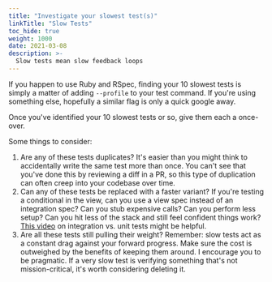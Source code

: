 ```yaml
---
title: "Investigate your slowest test(s)"
linkTitle: "Slow Tests"
toc_hide: true
weight: 1000
date: 2021-03-08
description: >-
  Slow tests mean slow feedback loops
---
```


If you happen to use Ruby and RSpec, finding your 10 slowest tests is simply a
matter of adding `--profile` to your test command. If you're using something
else, hopefully a similar flag is only a quick google away.

Once you've identified your 10 slowest tests or so, give them each a once-over.

Some things to consider:

1. Are any of these tests duplicates? It's easier than you might think to
   accidentally write the same test more than once. You can't see that you've
   done this by reviewing a diff in a PR, so this type of duplication can often
   creep into your codebase over time. 
2. Can any of these tests be replaced with a faster variant? If you're testing
   a conditional in the view, can you use a view spec instead of an integration
   spec? Can you stub expensive calls? Can you perform less setup? Can you hit
   less of the stack and still feel confident things work? [This
   video](https://www.youtube.com/watch?v=kBOqaluDf2k) on integration vs. unit
   tests might be helpful.
3. Are all these tests still pulling their weight? Remember: slow tests act as
   a constant drag against your forward progress. Make sure the cost is
   outweighed by the benefits of keeping them around. I encourage you to be
   pragmatic. If a very slow test is verifying something that's not
   mission-critical, it's worth considering deleting it.
